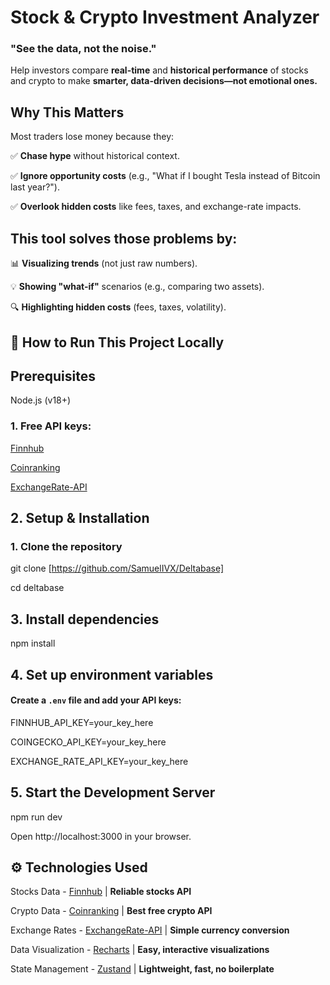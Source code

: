 # <b>Stock & Crypto Investment Analyzer</b>
### <b>"See the data, not the noise."</b>

Help investors compare <b>real-time</b> and <b>historical performance</b> of stocks and crypto to make <b>smarter, data-driven decisions—not emotional ones.</b>

## Why This Matters
Most traders lose money because they:

✅ <b>Chase hype</b> without historical context.

✅ <b>Ignore opportunity costs</b> (e.g., "What if I bought Tesla instead of Bitcoin last year?").

✅ <b>Overlook hidden costs</b> like fees, taxes, and exchange-rate impacts.

## This tool solves those problems by:

📊 <b>Visualizing trends</b> (not just raw numbers).

💡 <b>Showing "what-if"</b> scenarios (e.g., comparing two assets).

🔍 <b>Highlighting hidden costs</b> (fees, taxes, volatility).

## 🚀 How to Run This Project Locally
## Prerequisites
Node.js (v18+)

### 1. Free API keys:
[Finnhub](https://finnhub.io/)

[Coinranking](https://developers.coinranking.com/api)

[ExchangeRate-API](https://www.exchangerate-api.com/)

## 2. Setup & Installation
### 1. Clone the repository
git clone [https://github.com/SamuelIVX/Deltabase]

cd deltabase

## 3. Install dependencies
npm install

## 4. Set up environment variables
#### Create a `.env` file and add your API keys:

FINNHUB_API_KEY=your_key_here

COINGECKO_API_KEY=your_key_here

EXCHANGE_RATE_API_KEY=your_key_here

## 5. Start the Development Server
npm run dev

Open http://localhost:3000 in your browser.

## ⚙️ Technologies Used
Stocks Data - [Finnhub](https://finnhub.io/) | <b>Reliable stocks API</b>

Crypto Data - [Coinranking](https://developers.coinranking.com/api) | <b>Best free crypto API</b>

Exchange Rates - [ExchangeRate-API](https://www.exchangerate-api.com/) | <b>Simple currency conversion</b>

Data Visualization - [Recharts](https://recharts.org/en-US/) | <b>Easy, interactive visualizations</b>

State Management - [Zustand](https://github.com/pmndrs/zustand) | <b>Lightweight, fast, no boilerplate</b>
